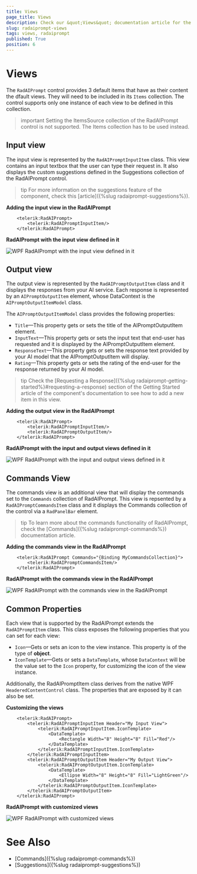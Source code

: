 ```yaml
---
title: Views
page_title: Views
description: Check our &quot;Views&quot; documentation article for the RadAIPrompt control.
slug: radaiprompt-views
tags: views, radaiprompt
published: True
position: 6
---
```


# Views

The `RadAIPrompt` control provides 3 default items that have as their content the dfault views. They will need to be included in its `Items` collection. The control supports only one instance of each view to be defined in this collection.

>important Setting the ItemsSource collection of the RadAIPrompt control is not supported. The Items collection has to be used instead.

## Input view

The input view is represented by the `RadAIPromptInputItem` class. This view contains an input textbox that the user can type their request in. It also displays the custom suggestions defined in the Suggestions collection of the RadAIPrompt control.

>tip For more information on the suggestions feature of the component, check this [article]({%slug radaiprompt-suggestions%}).

__Adding the input view in the RadAIPrompt__
```XAML
    <telerik:RadAIPrompt>
        <telerik:RadAIPromptInputItem/>
    </telerik:RadAIPrompt>
```

__RadAIPrompt with the input view defined in it__

![WPF RadAIPrompt with the input view defined in it](images/radaiprompt-views-0.png)

## Output view

The output view is represented by the `RadAIPromptOutputItem` class and it displays the responses from your AI service. Each response is represented by an `AIPromptOutputItem` element, whose DataContext is the `AIPromptOutputItemModel` class. 

The `AIPromptOutputItemModel` class provides the following properties:

* `Title`&mdash;This property gets or sets the title of the AIPromptOutputItem element.
* `InputText`&mdash;This property gets or sets the input text that end-user has requested and it is displayed by the AIPromptOutputItem element.
* `ResponseText`&mdash;This property gets or sets the response text provided by your AI model that the AIPromptOutputItem will display.
* `Rating`&mdash;This property gets or sets the rating of the end-user for the response returned by your AI model.

>tip Check the [Requesting a Response]({%slug radaiprompt-getting-started%}#requesting-a-response) section of the Getting Started article of the component's documentation to see how to add a new item in this view.

__Adding the output view in the RadAIPrompt__
```XAML
    <telerik:RadAIPrompt>
        <telerik:RadAIPromptInputItem/>
        <telerik:RadAIPromptOutputItem/>
    </telerik:RadAIPrompt>
```

__RadAIPrompt with the input and output views defined in it__

![WPF RadAIPrompt with the input and output views defined in it](images/radaiprompt-views-1.png)

## Commands View

The commands view is an additional view that will display the commands set to the `Commands` collection of RadAIPrompt. This view is repsented by a `RadAIPromptCommandsItem` class and it displays the Commands collection of the control via a `RadPanelBar` element.

>tip To learn more about the commands functionality of RadAIPrompt, check the [Commands]({%slug radaiprompt-commands%}) documentation article.

__Adding the commands view in the RadAIPrompt__
```XAML
    <telerik:RadAIPrompt Commands="{Binding MyCommandsCollection}">
        <telerik:RadAIPromptCommandsItem/>
    </telerik:RadAIPrompt>
```

__RadAIPrompt with the commands view in the RadAIPrompt__

![WPF RadAIPrompt with the commands view in the RadAIPrompt](images/radaiprompt-views-2.png)

## Common Properties

Each view that is supported by the RadAIPrompt extends the `RadAIPromptItem` class. This class exposes the following properties that you can set for each view:

* `Icon`&mdash;Gets or sets an icon to the view instance. This property is of the type of __object__.
* `IconTemplate`&mdash;Gets or sets a `DataTemplate`, whose `DataContext` will be the value set to the `Icon` property, for customizing the icon of the view instance.

Additionally, the RadAIPromptItem class derives from the native WPF `HeaderedContentControl` class. The properties that are exposed by it can also be set.

__Customizing the views__
```XAML
    <telerik:RadAIPrompt>
        <telerik:RadAIPromptInputItem Header="My Input View">
            <telerik:RadAIPromptInputItem.IconTemplate>
                <DataTemplate>
                    <Rectangle Width="8" Height="8" Fill="Red"/>
                </DataTemplate>
            </telerik:RadAIPromptInputItem.IconTemplate>
        </telerik:RadAIPromptInputItem>
        <telerik:RadAIPromptOutputItem Header="My Output View">
            <telerik:RadAIPromptOutputItem.IconTemplate>
                <DataTemplate>
                    <Ellipse Width="8" Height="8" Fill="LightGreen"/>
                </DataTemplate>
            </telerik:RadAIPromptOutputItem.IconTemplate>
        </telerik:RadAIPromptOutputItem>
    </telerik:RadAIPrompt>
```

__RadAIPrompt with customized views__

![WPF RadAIPrompt with customized views](images/radaiprompt-views-3.png)

# See Also
* [Commands]({%slug radaiprompt-commands%})
* [Suggestions]({%slug radaiprompt-suggestions%})